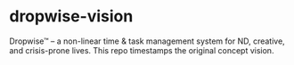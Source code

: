 # dropwise-vision
Dropwise™ – a non-linear time &amp; task management system for ND, creative, and crisis-prone lives. This repo timestamps the original concept vision.
